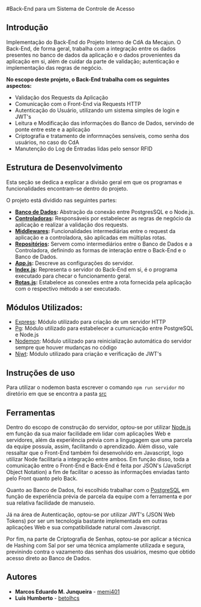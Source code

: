 #Back-End para um Sistema de Controle de Acesso

## **Introdução**
Implementação do Back-End do Projeto Interno de CdA da Mecajun.
O Back-End, de forma geral, trabalha com a integração entre os dados presentes no banco de dados da aplicação e o dados provenientes da aplicação em si, além de cuidar da parte de validação; autenticação e implementação das regras de negócio.

**No escopo deste projeto, o Back-End trabalha com os seguintes aspectos:**
- Validação dos Requests da Aplicação
- Comunicação com o Front-End via Requests HTTP
- Autenticação do Usuário, utilizando um sistema simples de login e JWT's
- Leitura e Modificação das informações do Banco de Dados, servindo de ponte entre este e a aplicação
- Criptografia e tratamento de informnações sensíveis, como senha dos usuários, no caso do CdA
- Manutenção do Log de Entradas lidas pelo sensor RFID

## **Estrutura de Desenvolvimento**

Esta seção se dedica a explicar a divisão geral em que os programas e funcionalidades encontram-se dentro do projeto.

O projeto está dividido nas seguintes partes:
- **[Banco de Dados](src/bancoDeDados):** Abstração da conexão entre PostgresSQL e o Node.js.
- **[Controladoras](src/Controladoras):** Responsáveis por estabelecer as regras de negócio da aplicação e realizar a validação dos requests.
- **[Middlewares](src/middlewares):** Funcionalidades intermediárias entre o request da aplicação e a controladora, são aplicadas em múltiplas rotas. 
- **[Repositórios](src/repositorios):** Servem como intermediários entre o Banco de Dados e a Controladora, definindo as formas de interação entre o Back-End e o Banco de Dados. 
- **[App.js](src/app.js):** Descreve as configurações do servidor.
- **[Index.js](src/index.js):** Representa o  servidor do Back-End em si, é o programa executado para checar o funcionamento geral.
- **[Rotas.js](src/rotas.js):** Estabelece as conexões entre a rota fornecida pela aplicação com o respectivo método a ser executado.

## **Módulos Utilizados:**

- [Express](https://github.com/expressjs/express): Módulo utilizado para criação de um servidor HTTP
- [Pg](https://node-postgres.com/): Módulo utilizado para estabelecer a cumunicação entre PostgreSQL e Node.js
- [Nodemon](https://github.com/remy/nodemon): Módulo utilizado para reinicialização automática do servidor sempre que houver mudanças no código
- [Njwt](https://github.com/jwtk/njwt): Módulo utilizado para criação e verificação de JWT's 

## **Instruções de uso**

Para utilizar o nodemon basta escrever o comando ``npm run servidor`` no diretório em que se encontra a pasta [src](src)

## **Ferramentas**
 
Dentro do escopo de construção do servidor, optou-se por utilizar [Node.js](https://nodejs.org/en/) em função da sua  maior facilidade em lidar com aplicações Web e servidores, além da experiência prévia com a lingugagem que uma parcela da equipe possuía, assim, facilitando o aprendizado.
Além disso, vale ressaltar que o Front-End também foi desenvolvido em Javascript, logo utilizar Node facilitaria a integração entre ambos.
Em função disso, toda a comunicação entre o Front-End e Back-End é feita por JSON's (JavaScript Object Notation) a fim de facilitar o acesso às informações enviadas tanto pelo Front quanto pelo Back.

Quanto ao Banco de Dados, foi escolhido trabalhar com o [PostgreSQL](https://www.postgresql.org/) em função de experiência prévia de parcela da equipe com a ferramenta e por sua relativa facilidade de manuseio.

 Já na área de Autenticação, optou-se por utilizar JWT's (JSON Web Tokens) por ser um tecnologia bastante implementada em outras aplicações Web e sua compatibilidade natural com Javascript.

Por fim, na parte de Criptografia de Senhas, optou-se por aplicar a técnica de Hashing com Sal por ser uma técnica amplamente utilizada e segura, previnindo contra o  vazamento das senhas dos usuários, mesmo que obtido acesso direto ao Banco de Dados.

## **Autores**

* **Marcos Eduardo M. Junqueira** - [memj401](https://github.com/memj401)
* **Luís Humberto** - [betolhcs](https://github.com/betolhcs)

